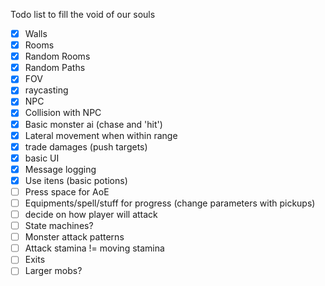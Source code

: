 Todo list to fill the void of our souls

- [X] Walls
- [X] Rooms
- [X] Random Rooms
- [X] Random Paths
- [X] FOV
- [X] raycasting
- [X] NPC
- [X] Collision with NPC
- [X] Basic monster ai (chase and 'hit')
- [X] Lateral movement when within range
- [X] trade damages (push targets)
- [X] basic UI
- [X] Message logging
- [X] Use itens (basic potions)
- [ ] Press space for AoE
- [ ] Equipments/spell/stuff for progress (change parameters with pickups)
- [ ] decide on how player will attack
- [ ] State machines?
- [ ] Monster attack patterns
- [ ] Attack stamina != moving stamina
- [ ] Exits
- [ ] Larger mobs?
